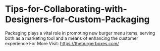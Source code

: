 # Tips-for-Collaborating-with-Designers-for-Custom-Packaging
Packaging plays a vital role in promoting new burger menu items, serving both as a marketing tool and a means of enhancing the customer experience For More Visit: https://theburgerboxes.com/
